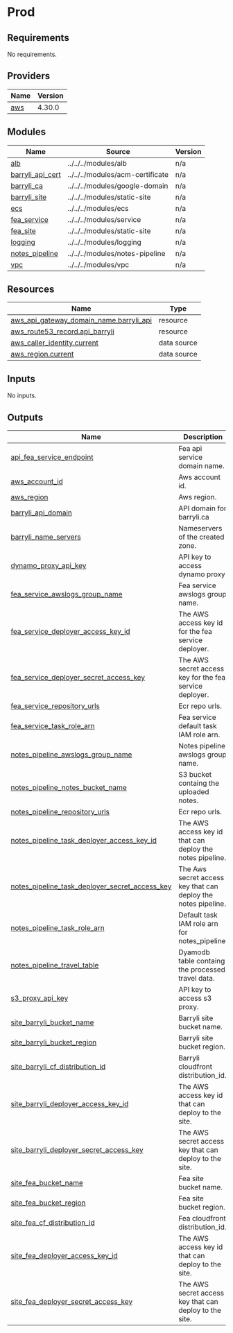 # Prod

<!-- BEGIN_TF_DOCS -->
## Requirements

No requirements.

## Providers

| Name | Version |
|------|---------|
| <a name="provider_aws"></a> [aws](#provider\_aws) | 4.30.0 |

## Modules

| Name | Source | Version |
|------|--------|---------|
| <a name="module_alb"></a> [alb](#module\_alb) | ../../../modules/alb | n/a |
| <a name="module_barryli_api_cert"></a> [barryli\_api\_cert](#module\_barryli\_api\_cert) | ../../../modules/acm-certificate | n/a |
| <a name="module_barryli_ca"></a> [barryli\_ca](#module\_barryli\_ca) | ../../../modules/google-domain | n/a |
| <a name="module_barryli_site"></a> [barryli\_site](#module\_barryli\_site) | ../../../modules/static-site | n/a |
| <a name="module_ecs"></a> [ecs](#module\_ecs) | ../../../modules/ecs | n/a |
| <a name="module_fea_service"></a> [fea\_service](#module\_fea\_service) | ../../../modules/service | n/a |
| <a name="module_fea_site"></a> [fea\_site](#module\_fea\_site) | ../../../modules/static-site | n/a |
| <a name="module_logging"></a> [logging](#module\_logging) | ../../../modules/logging | n/a |
| <a name="module_notes_pipeline"></a> [notes\_pipeline](#module\_notes\_pipeline) | ../../../modules/notes-pipeline | n/a |
| <a name="module_vpc"></a> [vpc](#module\_vpc) | ../../../modules/vpc | n/a |

## Resources

| Name | Type |
|------|------|
| [aws_api_gateway_domain_name.barryli_api](https://registry.terraform.io/providers/hashicorp/aws/latest/docs/resources/api_gateway_domain_name) | resource |
| [aws_route53_record.api_barryli](https://registry.terraform.io/providers/hashicorp/aws/latest/docs/resources/route53_record) | resource |
| [aws_caller_identity.current](https://registry.terraform.io/providers/hashicorp/aws/latest/docs/data-sources/caller_identity) | data source |
| [aws_region.current](https://registry.terraform.io/providers/hashicorp/aws/latest/docs/data-sources/region) | data source |

## Inputs

No inputs.

## Outputs

| Name | Description |
|------|-------------|
| <a name="output_api_fea_service_endpoint"></a> [api\_fea\_service\_endpoint](#output\_api\_fea\_service\_endpoint) | Fea api service domain name. |
| <a name="output_aws_account_id"></a> [aws\_account\_id](#output\_aws\_account\_id) | Aws account id. |
| <a name="output_aws_region"></a> [aws\_region](#output\_aws\_region) | Aws region. |
| <a name="output_barryli_api_domain"></a> [barryli\_api\_domain](#output\_barryli\_api\_domain) | API domain for barryli.ca |
| <a name="output_barryli_name_servers"></a> [barryli\_name\_servers](#output\_barryli\_name\_servers) | Nameservers of the created zone. |
| <a name="output_dynamo_proxy_api_key"></a> [dynamo\_proxy\_api\_key](#output\_dynamo\_proxy\_api\_key) | API key to access dynamo proxy. |
| <a name="output_fea_service_awslogs_group_name"></a> [fea\_service\_awslogs\_group\_name](#output\_fea\_service\_awslogs\_group\_name) | Fea service awslogs group name. |
| <a name="output_fea_service_deployer_access_key_id"></a> [fea\_service\_deployer\_access\_key\_id](#output\_fea\_service\_deployer\_access\_key\_id) | The AWS access key id for the fea service deployer. |
| <a name="output_fea_service_deployer_secret_access_key"></a> [fea\_service\_deployer\_secret\_access\_key](#output\_fea\_service\_deployer\_secret\_access\_key) | The AWS secret access key for the fea service deployer. |
| <a name="output_fea_service_repository_urls"></a> [fea\_service\_repository\_urls](#output\_fea\_service\_repository\_urls) | Ecr repo urls. |
| <a name="output_fea_service_task_role_arn"></a> [fea\_service\_task\_role\_arn](#output\_fea\_service\_task\_role\_arn) | Fea service default task IAM role arn. |
| <a name="output_notes_pipeline_awslogs_group_name"></a> [notes\_pipeline\_awslogs\_group\_name](#output\_notes\_pipeline\_awslogs\_group\_name) | Notes pipeline awslogs group name. |
| <a name="output_notes_pipeline_notes_bucket_name"></a> [notes\_pipeline\_notes\_bucket\_name](#output\_notes\_pipeline\_notes\_bucket\_name) | S3 bucket containg the uploaded notes. |
| <a name="output_notes_pipeline_repository_urls"></a> [notes\_pipeline\_repository\_urls](#output\_notes\_pipeline\_repository\_urls) | Ecr repo urls. |
| <a name="output_notes_pipeline_task_deployer_access_key_id"></a> [notes\_pipeline\_task\_deployer\_access\_key\_id](#output\_notes\_pipeline\_task\_deployer\_access\_key\_id) | The AWS access key id that can deploy the notes pipeline. |
| <a name="output_notes_pipeline_task_deployer_secret_access_key"></a> [notes\_pipeline\_task\_deployer\_secret\_access\_key](#output\_notes\_pipeline\_task\_deployer\_secret\_access\_key) | The Aws secret access key that can deploy the notes pipeline. |
| <a name="output_notes_pipeline_task_role_arn"></a> [notes\_pipeline\_task\_role\_arn](#output\_notes\_pipeline\_task\_role\_arn) | Default task IAM role arn for notes\_pipeline. |
| <a name="output_notes_pipeline_travel_table"></a> [notes\_pipeline\_travel\_table](#output\_notes\_pipeline\_travel\_table) | Dyamodb table containg the processed travel data. |
| <a name="output_s3_proxy_api_key"></a> [s3\_proxy\_api\_key](#output\_s3\_proxy\_api\_key) | API key to access s3 proxy. |
| <a name="output_site_barryli_bucket_name"></a> [site\_barryli\_bucket\_name](#output\_site\_barryli\_bucket\_name) | Barryli site bucket name. |
| <a name="output_site_barryli_bucket_region"></a> [site\_barryli\_bucket\_region](#output\_site\_barryli\_bucket\_region) | Barryli site bucket region. |
| <a name="output_site_barryli_cf_distribution_id"></a> [site\_barryli\_cf\_distribution\_id](#output\_site\_barryli\_cf\_distribution\_id) | Barryli cloudfront distribution\_id. |
| <a name="output_site_barryli_deployer_access_key_id"></a> [site\_barryli\_deployer\_access\_key\_id](#output\_site\_barryli\_deployer\_access\_key\_id) | The AWS access key id that can deploy to the site. |
| <a name="output_site_barryli_deployer_secret_access_key"></a> [site\_barryli\_deployer\_secret\_access\_key](#output\_site\_barryli\_deployer\_secret\_access\_key) | The AWS secret access key that can deploy to the site. |
| <a name="output_site_fea_bucket_name"></a> [site\_fea\_bucket\_name](#output\_site\_fea\_bucket\_name) | Fea site bucket name. |
| <a name="output_site_fea_bucket_region"></a> [site\_fea\_bucket\_region](#output\_site\_fea\_bucket\_region) | Fea site bucket region. |
| <a name="output_site_fea_cf_distribution_id"></a> [site\_fea\_cf\_distribution\_id](#output\_site\_fea\_cf\_distribution\_id) | Fea cloudfront distribution\_id. |
| <a name="output_site_fea_deployer_access_key_id"></a> [site\_fea\_deployer\_access\_key\_id](#output\_site\_fea\_deployer\_access\_key\_id) | The AWS access key id that can deploy to the site. |
| <a name="output_site_fea_deployer_secret_access_key"></a> [site\_fea\_deployer\_secret\_access\_key](#output\_site\_fea\_deployer\_secret\_access\_key) | The AWS secret access key that can deploy to the site. |
<!-- END_TF_DOCS -->
